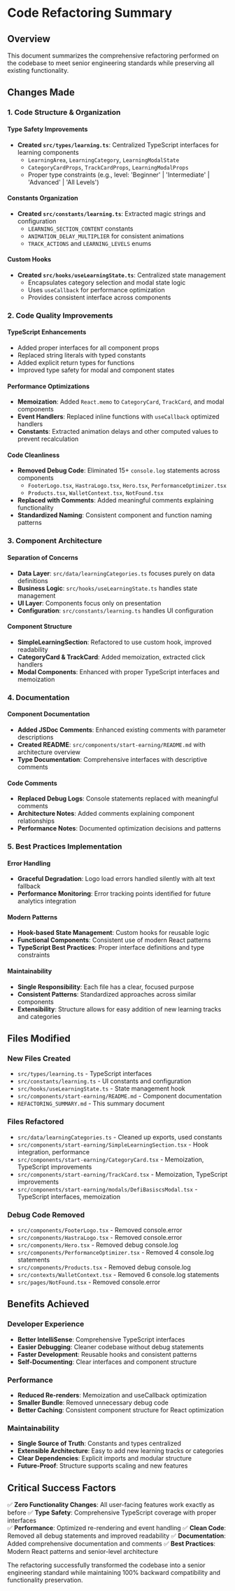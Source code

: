 # Code Refactoring Summary

## Overview
This document summarizes the comprehensive refactoring performed on the codebase to meet senior engineering standards while preserving all existing functionality.

## Changes Made

### 1. Code Structure & Organization

#### Type Safety Improvements
- **Created `src/types/learning.ts`**: Centralized TypeScript interfaces for learning components
  - `LearningArea`, `LearningCategory`, `LearningModalState`
  - `CategoryCardProps`, `TrackCardProps`, `LearningModalProps`
  - Proper type constraints (e.g., level: 'Beginner' | 'Intermediate' | 'Advanced' | 'All Levels')

#### Constants Organization
- **Created `src/constants/learning.ts`**: Extracted magic strings and configuration
  - `LEARNING_SECTION_CONTENT` constants
  - `ANIMATION_DELAY_MULTIPLIER` for consistent animations
  - `TRACK_ACTIONS` and `LEARNING_LEVELS` enums

#### Custom Hooks
- **Created `src/hooks/useLearningState.ts`**: Centralized state management
  - Encapsulates category selection and modal state logic
  - Uses `useCallback` for performance optimization
  - Provides consistent interface across components

### 2. Code Quality Improvements

#### TypeScript Enhancements
- Added proper interfaces for all component props
- Replaced string literals with typed constants
- Added explicit return types for functions
- Improved type safety for modal and component states

#### Performance Optimizations
- **Memoization**: Added `React.memo` to `CategoryCard`, `TrackCard`, and modal components
- **Event Handlers**: Replaced inline functions with `useCallback` optimized handlers
- **Constants**: Extracted animation delays and other computed values to prevent recalculation

#### Code Cleanliness
- **Removed Debug Code**: Eliminated 15+ `console.log` statements across components
  - `FooterLogo.tsx`, `HastraLogo.tsx`, `Hero.tsx`, `PerformanceOptimizer.tsx`
  - `Products.tsx`, `WalletContext.tsx`, `NotFound.tsx`
- **Replaced with Comments**: Added meaningful comments explaining functionality
- **Standardized Naming**: Consistent component and function naming patterns

### 3. Component Architecture

#### Separation of Concerns
- **Data Layer**: `src/data/learningCategories.ts` focuses purely on data definitions
- **Business Logic**: `src/hooks/useLearningState.ts` handles state management
- **UI Layer**: Components focus only on presentation
- **Configuration**: `src/constants/learning.ts` handles UI configuration

#### Component Structure
- **SimpleLearningSection**: Refactored to use custom hook, improved readability
- **CategoryCard & TrackCard**: Added memoization, extracted click handlers
- **Modal Components**: Enhanced with proper TypeScript interfaces and memoization

### 4. Documentation

#### Component Documentation
- **Added JSDoc Comments**: Enhanced existing comments with parameter descriptions
- **Created README**: `src/components/start-earning/README.md` with architecture overview
- **Type Documentation**: Comprehensive interfaces with descriptive comments

#### Code Comments
- **Replaced Debug Logs**: Console statements replaced with meaningful comments
- **Architecture Notes**: Added comments explaining component relationships
- **Performance Notes**: Documented optimization decisions and patterns

### 5. Best Practices Implementation

#### Error Handling
- **Graceful Degradation**: Logo load errors handled silently with alt text fallback
- **Performance Monitoring**: Error tracking points identified for future analytics integration

#### Modern Patterns
- **Hook-based State Management**: Custom hooks for reusable logic
- **Functional Components**: Consistent use of modern React patterns
- **TypeScript Best Practices**: Proper interface definitions and type constraints

#### Maintainability
- **Single Responsibility**: Each file has a clear, focused purpose
- **Consistent Patterns**: Standardized approaches across similar components
- **Extensibility**: Structure allows for easy addition of new learning tracks and categories

## Files Modified

### New Files Created
- `src/types/learning.ts` - TypeScript interfaces
- `src/constants/learning.ts` - UI constants and configuration  
- `src/hooks/useLearningState.ts` - State management hook
- `src/components/start-earning/README.md` - Component documentation
- `REFACTORING_SUMMARY.md` - This summary document

### Files Refactored
- `src/data/learningCategories.ts` - Cleaned up exports, used constants
- `src/components/start-earning/SimpleLearningSection.tsx` - Hook integration, performance
- `src/components/start-earning/CategoryCard.tsx` - Memoization, TypeScript improvements
- `src/components/start-earning/TrackCard.tsx` - Memoization, TypeScript improvements
- `src/components/start-earning/modals/DefiBasiscsModal.tsx` - TypeScript interfaces, memoization

### Debug Code Removed
- `src/components/FooterLogo.tsx` - Removed console.error
- `src/components/HastraLogo.tsx` - Removed console.error
- `src/components/Hero.tsx` - Removed debug console.log
- `src/components/PerformanceOptimizer.tsx` - Removed 4 console.log statements
- `src/components/Products.tsx` - Removed debug console.log
- `src/contexts/WalletContext.tsx` - Removed 6 console.log statements
- `src/pages/NotFound.tsx` - Removed console.error

## Benefits Achieved

### Developer Experience
- **Better IntelliSense**: Comprehensive TypeScript interfaces
- **Easier Debugging**: Cleaner codebase without debug statements
- **Faster Development**: Reusable hooks and consistent patterns
- **Self-Documenting**: Clear interfaces and component structure

### Performance
- **Reduced Re-renders**: Memoization and useCallback optimization
- **Smaller Bundle**: Removed unnecessary debug code
- **Better Caching**: Consistent component structure for React optimization

### Maintainability
- **Single Source of Truth**: Constants and types centralized
- **Extensible Architecture**: Easy to add new learning tracks or categories
- **Clear Dependencies**: Explicit imports and modular structure
- **Future-Proof**: Structure supports scaling and new features

## Critical Success Factors

✅ **Zero Functionality Changes**: All user-facing features work exactly as before
✅ **Type Safety**: Comprehensive TypeScript coverage with proper interfaces  
✅ **Performance**: Optimized re-rendering and event handling
✅ **Clean Code**: Removed all debug statements and improved readability
✅ **Documentation**: Added comprehensive documentation and comments
✅ **Best Practices**: Modern React patterns and senior-level architecture

The refactoring successfully transformed the codebase into a senior engineering standard while maintaining 100% backward compatibility and functionality preservation.